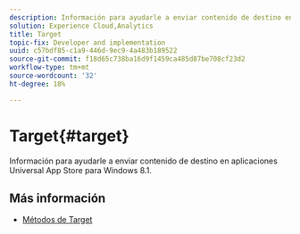 ```yaml
---
description: Información para ayudarle a enviar contenido de destino en aplicaciones Universal App Store para Windows 8.1.
solution: Experience Cloud,Analytics
title: Target
topic-fix: Developer and implementation
uuid: c57bdf85-c1a9-446d-9ec9-4a483b189522
source-git-commit: f18d65c738ba16d9f1459ca485d87be708cf23d2
workflow-type: tm+mt
source-wordcount: '32'
ht-degree: 18%

---
```



# Target{#target}

Información para ayudarle a enviar contenido de destino en aplicaciones Universal App Store para Windows 8.1.

## Más información

+ [Métodos de Target](/help/windows-appstore/target/target-methods.md)
